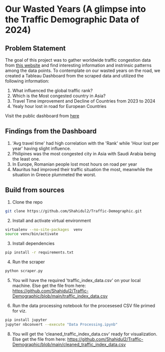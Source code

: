 # Our Wasted Years (A glimpse into the Traffic Demographic Data of 2024)

## Problem Statement
The goal of this project was to gather worldwide traffic congestion data from [this website](https://www.tomtom.com/traffic-index/ranking/) and find interesting information and instrinsic patterns among the data points. To contemplate on our wasted years on the road, we created a Tableau Dashboard from the scraped data and utilized the following information:

1. What influenced the global traffic rank?
2. Which is the Most congested country in Asia?
3. Travel Time improvement and Decline of Countries from 2023 to 2024
4. Yealy hour lost in road for European Countries

Visit the public dashboard from [here](https://public.tableau.com/app/profile/shahidul.islam5785/viz/2024TrafficDataViz/2024TrafficData)

## Findings from the Dashboard
1. 'Avg travel time' had high correlation with the 'Rank' while 'Hour lost per year' having slight influence.
2. Philipines was the most congested city in Asia with Saudi Arabia being the least one.
3. In Europe, Romanian people lost most hours on road per year
4. Mauritus had improved their traffic situation the most, meanwhile the situation in Greece plummeted the worst.

## Build from sources
1. Clone the repo
```bash
git clone https://github.com/Shahidul2/Traffic-Demographic.git
```
2. Install and activate virtual environment
```bash
virtualenv --no-site-packages  venv
source venv/bin/activate
```
3. Install dependencies
```bash
pip install -r requirements.txt
```
4. Run the scraper
```bash
python scraper.py
```
5. You will have the required 'traffic_index_data.csv' on your local machine.
Else get the file from here: https://github.com/Shahidul2/Traffic-Demographic/blob/main/traffic_index_data.csv

7. Run the data processing notebook for the procesesed CSV file primed for viz.
```bash
pip install jupyter
jupyter nbconvert --execute "Data Processing.ipynb"
```
8. You will get the 'cleaned_traffic_index_data.csv' ready for visualization.
Else get the file from here: https://github.com/Shahidul2/Traffic-Demographic/blob/main/cleaned_traffic_index_data.csv



